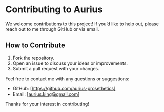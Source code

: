 # Contributing to Aurius

We welcome contributions to this project! If you’d like to help out, please reach out to me through GitHub or via email.

## How to Contribute
1. Fork the repository.
2. Open an issue to discuss your ideas or improvements.
3. Submit a pull request with your changes.

Feel free to contact me with any questions or suggestions:
- GitHub: [https://github.com/aurius-prosethetics]
- Email: [aurius.king@gmail.com]

Thanks for your interest in contributing!
